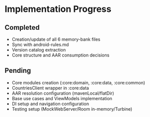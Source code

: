 # Implementation Progress

## Completed
- Creation/update of all 6 memory-bank files
- Sync with android-rules.md
- Version catalog extraction
- Core structure and AAR consumption decisions

## Pending
- Core modules creation (:core:domain, :core:data, :core:common)
- CountriesClient wrapper in :core:data
- AAR resolution configuration (mavenLocal/flatDir)
- Base use cases and ViewModels implementation
- DI setup and navigation configuration
- Testing setup (MockWebServer/Room in-memory/Turbine)
